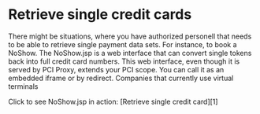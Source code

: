 # Retrieve single credit cards

There might be situations, where you have authorized personell that needs to be able to retrieve single payment data sets. For instance, to book a NoShow. The NoShow.jsp is a web interface that can convert single tokens back into full credit card numbers. This web interface, even though it is served by PCI Proxy, extends your PCI scope. You can call it as an embedded iframe or by redirect. Companies that currently use virtual terminals

Click to see NoShow.jsp in action: [Retrieve single credit card][1]
